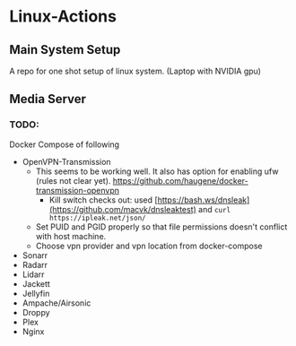 # Linux-Actions

## Main System Setup

A repo for one shot setup of linux system. (Laptop with NVIDIA gpu)

## Media Server

### TODO:

Docker Compose of following

- OpenVPN-Transmission
  - This seems to be working well. It also has option for enabling ufw (rules not clear yet). https://github.com/haugene/docker-transmission-openvpn
    - Kill switch checks out: used [https://bash.ws/dnsleak](https://github.com/macvk/dnsleaktest) and `curl https://ipleak.net/json/`
  - Set PUID and PGID properly so that file permissions doesn't conflict with host machine.
  - Choose vpn provider and vpn location from docker-compose
- Sonarr
- Radarr
- Lidarr
- Jackett
- Jellyfin
- Ampache/Airsonic
- Droppy
- Plex 
- Nginx
